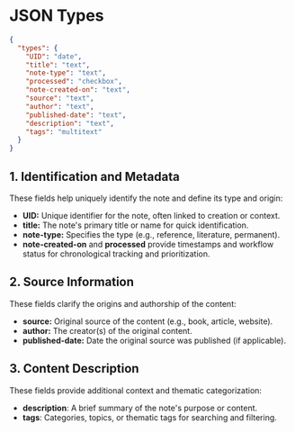 # JSON Types

```json
{
  "types": {
    "UID": "date",
    "title": "text",
    "note-type": "text",
    "processed": "checkbox",
    "note-created-on": "text",
    "source": "text",
    "author": "text",
    "published-date": "text",
    "description": "text",
    "tags": "multitext"
  }
}
```

## **1. Identification and Metadata**

These fields help uniquely identify the note and define its type and origin:

- **UID:** Unique identifier for the note, often linked to creation or context.
- **title:** The note's primary title or name for quick identification.
- **note-type:** Specifies the type (e.g., reference, literature, permanent).
- **note-created-on** and **processed** provide timestamps and workflow status for chronological tracking and prioritization.

## **2. Source Information**

These fields clarify the origins and authorship of the content:

- **source:** Original source of the content (e.g., book, article, website).
- **author:** The creator(s) of the original content.
- **published-date:** Date the original source was published (if applicable).

## **3. Content Description**

These fields provide additional context and thematic categorization:

- **description**: A brief summary of the note's purpose or content.
- **tags**: Categories, topics, or thematic tags for searching and filtering.
